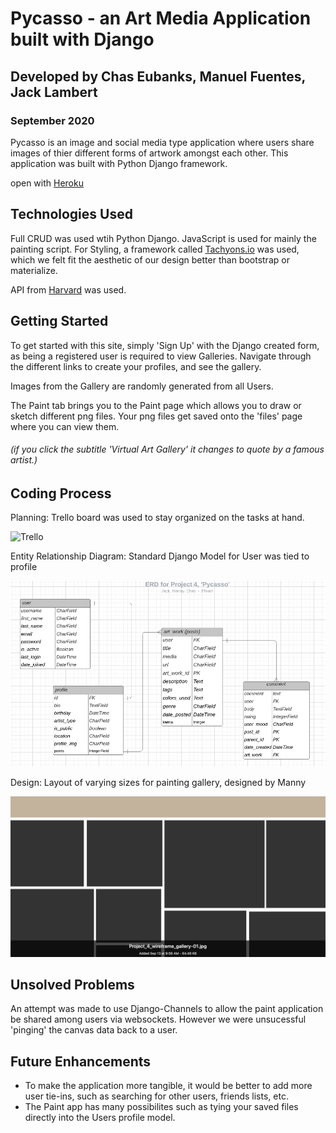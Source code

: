 # Pycasso - an Art Media Application built with Django

## Developed by Chas Eubanks, Manuel Fuentes, Jack Lambert

### September 2020

Pycasso is an image and social media type application where users share images of thier different forms of artwork amongst each other. This application was built with Python Django framework.

open with [Heroku](https://pycasso-629.herokuapp.com/)

## Technologies Used

Full CRUD was used wtih Python Django. JavaScript is used for mainly the painting script. For Styling, a framework called [Tachyons.io](https://tachyons.io/) was used, which we felt fit the aesthetic of our design better than bootstrap or materialize.

API from [Harvard](https://github.com/harvardartmuseums/api-docs) was used.

## Getting Started

To get started with this site, simply 'Sign Up' with the Django created form, as being a registered user is required to view Galleries. Navigate through the different links to create your profiles, and see the gallery.

Images from the Gallery are randomly generated from all Users.

The Paint tab brings you to the Paint page which allows you to draw or sketch different png files. Your png files get saved onto the 'files' page where you can view them.

###### (if you click the subtitle 'Virtual Art Gallery' it changes to quote by a famous artist.)

## Coding Process

Planning: Trello board was used to stay organized on the tasks at hand.

![Trello](main_app/static/images/trello.png)

Entity Relationship Diagram: Standard Django Model for User was tied to profile

![ERD](main_app/static/images/erd.png)

Design: Layout of varying sizes for painting gallery, designed by Manny

![Lucid Chart](main_app/static/images/lucid_chart.png)

## Unsolved Problems

An attempt was made to use Django-Channels to allow the paint application be shared among users via websockets. However we were unsucessful 'pinging' the canvas data back to a user.

## Future Enhancements

- To make the application more tangible, it would be better to add more user tie-ins, such as searching for other users, friends lists, etc.
- The Paint app has many possibilites such as tying your saved files directly into the Users profile model.
